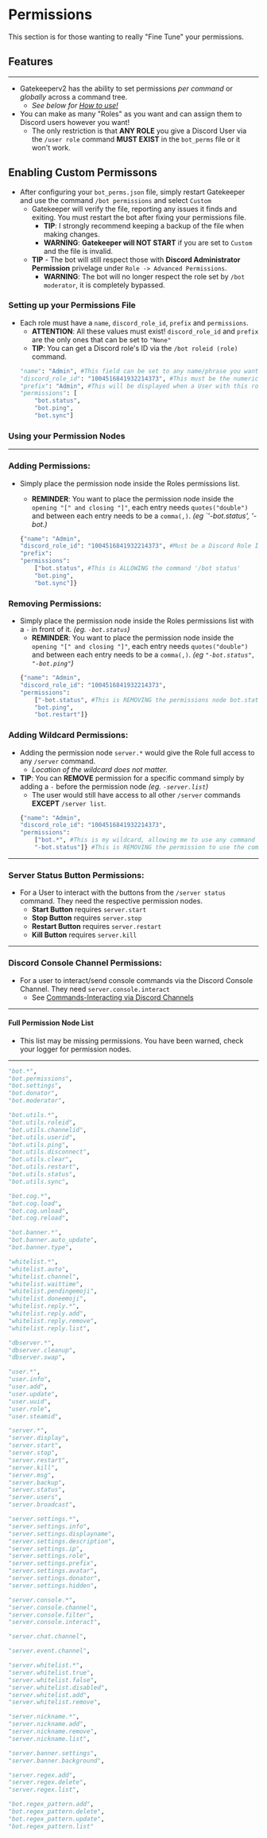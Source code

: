 # **Permissions**

This section is for those wanting to really "Fine Tune" your permissions. 

## **Features**
___
- Gatekeeperv2 has the ability to set permissions *per command* or *globally* across a command tree.
    - *See below for [How to use!](#using-your-permission-nodes)*
- You can make as many "Roles" as you want and can assign them to Discord users however you want! 
    - The only restriction is that **ANY ROLE** you give a Discord User via the `/user role` command **MUST EXIST** in the `bot_perms` file or it won't work.

## **Enabling Custom Permissons**
- After configuring your `bot_perms.json` file, simply restart Gatekeeper and use the command `/bot permissions` and select `Custom`
    - Gatekeeper will verify the file, reporting any issues it finds and exiting. You must restart the bot after fixing your permissions file.
        - **TIP**: I strongly recommend keeping a backup of the file when making changes. 
        - **WARNING**: **Gatekeeper will NOT START** if you are set to `Custom` and the file is invalid.
    - **TIP** - The bot will still respect those with __Discord Administrator Permission__ privelage under `Role -> Advanced Permissions`.
        - **WARNING**: The bot will no longer respect the role set by `/bot moderator`, it is completely bypassed.

### **Setting up your Permissions File**
- Each role must have a `name`, `discord_role_id`, `prefix` and `permissions`. 
    - **ATTENTION**: All these values must exist! `discord_role_id` and `prefix` are the only ones that can be set to `"None"`
    - **TIP**: You can get a Discord role's ID via the `/bot roleid (role)` command.
    ```python
    "name": "Admin", #This field can be set to any name/phrase you want to set as a "role" 
    "discord_role_id": "1004516841932214373", #This must be the numeric value you get from Copy Role ID in developer mode.
    "prefix": "Admin", #This will be displayed when a User with this role talks On Discord and is sent to the Dedicated Server.
    "permissions": [
        "bot.status",
        "bot.ping",
        "bot.sync"]
    ```

### **Using your Permission Nodes**
___

### Adding Permissions:
- Simply place the permission node inside the Roles permissions list.
    - **REMINDER**: You want to place the permission node inside the `opening "[" and closing "]"`, each entry needs `quotes("double")` and between each entry needs to be a `comma(,)`. *(eg `'-bot.status', '-bot.)*
    
    ```python
    {"name": "Admin",
    "discord_role_id": "1004516841932214373", #Must be a Discord Role ID.
    "prefix":
    "permissions": 
        ["bot.status", #This is ALLOWING the command '/bot status'
        "bot.ping",
        "bot.sync"]} 
    ```
### Removing Permissions:
- Simply place the permission node inside the Roles permissions list with a `-` in front of it. *(eg. `-bot.status`)*
    - **REMINDER**: You want to place the permission node inside the `opening "[" and closing "]"`, each entry needs `quotes("double")` and between each entry needs to be a `comma(,)`. *(eg `"-bot.status", "-bot.ping"`)*
    ```python
    {"name": "Admin",
    "discord_role_id": "1004516841932214373",
    "permissions": 
        ["-bot.status", #This is REMOVING the permissions node bot.status preventing the role from using the command '/bot status'
        "bot.ping",
        "bot.restart"]} 
    ```

### Adding Wildcard Permissions:
- Adding the permission node `server.*` would give the Role full access to any `/server` command.
    - *Location of the wildcard does not matter.*
- **TIP**: You can __REMOVE__ permission for a specific command simply by adding a `-` before the permission node *(eg. `-server.list`)* 
    - The user would still have access to all other `/server` commands __EXCEPT__ `/server list`.
    ```python
    {"name": "Admin",
    "discord_role_id": "1004516841932214373",
    "permissions": 
        ["bot.*", #This is my wildcard, allowing me to use any command that starts with '/bot'
        "-bot.status"]} #This is REMOVING the permission to use the command '/bot status' even though the wildcard exists.
    ```

___
### Server Status Button Permissions:
- For a User to interact with the buttons from the `/server status` command. They need the respective permission nodes.
    - **Start Button** requires `server.start`
    - **Stop Button** requires `server.stop`
    - **Restart Button** requires `server.restart`
    - **Kill Button** requires `server.kill`
___
### Discord Console Channel Permissions:
- For a user to interact/send console commands via the Discord Console Channel. They need `server.console.interact`
    - See [Commands-Interacting via Discord Channels](/COMMANDS.md#interacting-with-your-server-via-discord-channels)
___
#### **Full Permission Node List**
- This list may be missing permissions. You have been warned, check your logger for permission nodes.
___
```py
"bot.*",
"bot.permissions",
"bot.settings",
"bot.donator",
"bot.moderator",

"bot.utils.*",
"bot.utils.roleid",
"bot.utils.channelid",
"bot.utils.userid",
"bot.utils.ping",
"bot.utils.disconnect",
"bot.utils.clear",
"bot.utils.restart",
"bot.utils.status",
"bot.utils.sync",

"bot.cog.*",
"bot.cog.load",
"bot.cog.unload",
"bot.cog.reload",

"bot.banner.*",
"bot.banner.auto_update",
"bot.banner.type",

"whitelist.*",
"whitelist.auto",
"whitelist.channel",
"whitelist.waittime",
"whitelist.pendingemoji",
"whitelist.doneemoji",
"whitelist.reply.*",
"whitelist.reply.add",
"whitelist.reply.remove",
"whitelist.reply.list",

"dbserver.*",
"dbserver.cleanup",
"dbserver.swap",

"user.*",
"user.info",
"user.add",
"user.update",
"user.uuid",
"user.role",
"user.steamid",

"server.*",
"server.display",
"server.start",
"server.stop",
"server.restart",
"server.kill",
"server.msg",
"server.backup",
"server.status",
"server.users",
"server.broadcast",

"server.settings.*",
"server.settings.info",
"server.settings.displayname",
"server.settings.description",
"server.settings.ip",
"server.settings.role",
"server.settings.prefix",
"server.settings.avatar",
"server.settings.donator",
"server.settings.hidden",

"server.console.*",
"server.console.channel",
"server.console.filter",
"server.console.interact",

"server.chat.channel",

"server.event.channel",

"server.whitelist.*",
"server.whitelist.true",
"server.whitelist.false",
"server.whitelist.disabled",
"server.whitelist.add",
"server.whitelist.remove",

"server.nickname.*",
"server.nickname.add",
"server.nickname.remove",
"server.nickname.list",

"server.banner.settings",
"server.banner.background",

"server.regex.add",
"server.regex.delete",
"server.regex.list",

"bot.regex_pattern.add",
"bot.regex_pattern.delete",
"bot.regex_pattern.update",
"bot.regex_pattern.list"

```
